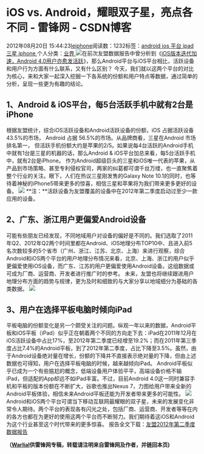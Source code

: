 
# iOS vs. Android，耀眼双子星，亮点各不同 - 雷锋网 - CSDN博客


2012年08月20日 15:44:23[leiphone](https://me.csdn.net/leiphone)阅读数：1232标签：[android																](https://so.csdn.net/so/search/s.do?q=android&t=blog)[ios																](https://so.csdn.net/so/search/s.do?q=ios&t=blog)[平台																](https://so.csdn.net/so/search/s.do?q=平台&t=blog)[ipad																](https://so.csdn.net/so/search/s.do?q=ipad&t=blog)[三星																](https://so.csdn.net/so/search/s.do?q=三星&t=blog)[iphone																](https://so.csdn.net/so/search/s.do?q=iphone&t=blog)[
							](https://so.csdn.net/so/search/s.do?q=三星&t=blog)[
																					](https://so.csdn.net/so/search/s.do?q=ipad&t=blog)个人分类：[业界																](https://blog.csdn.net/leiphone/article/category/873390)
[
																								](https://so.csdn.net/so/search/s.do?q=ipad&t=blog)
[
				](https://so.csdn.net/so/search/s.do?q=平台&t=blog)
[
			](https://so.csdn.net/so/search/s.do?q=平台&t=blog)
[
		](https://so.csdn.net/so/search/s.do?q=ios&t=blog)
[
	](https://so.csdn.net/so/search/s.do?q=android&t=blog)
![](http://www.leiphone.com/wp-content/uploads/2012/08/phone-data.jpg)在前次友盟数据报告中曾分析到《[iOS版本迭代加速，Android
 4.0用户亦愈发活跃](http://www.leiphone.com/0814-warlial-youmeng.html)》，那么Android平台与iOS平台相比，活跃设备和用户行为方面有什么联系，又有什么区别？
今天，我们就以这两个平台的对比为核心，来和大家一起深入挖掘一下各系统的份额和用户特点等数据，通过简单的分析，呈现一些更为有趣的结论。
## 1、Android & iOS平台，每5台活跃手机中就有2台是iPhone
根据友盟统计，综合iOS活跃设备和Android活跃设备的份额，iOS 占据活跃设备43.5%的市场， Android 占据 56.5%的市场。从品牌商看，三星在Android 市场排名第一， 但活跃手机份额大约是苹果的2/5。如果说每4台活跃的Android手机中就有1台是三星的机器的话，那么Android & iOS平台加总来看，每5台活跃手机中，就有2台是iPhone。
作为Android超级巨头的三星和iOS唯一代表的苹果，从产品到市场策略、甚至专利侵权官司，两家的纠葛都可谓千丝万缕，也一直聚焦着整个行业的关注。眼下，人们在热议三星刚发售的Galaxy Note 10.1的同时，也等待着神秘的iPhone5带来更多的惊喜，相信三星和苹果将为我们带来更多更好的设备。
![](http://www.leiphone.com/wp-content/uploads/2012/08/iOSAndroid.jpg)
**注：**活跃设备为友盟覆盖的设备中在2012年第二季度启动过至少一款应用的设备。

## 2、广东、浙江用户更偏爱Android设备
可能有些朋友已经发现，不同地域用户对设备的偏好是不同的。我们选取了2011年Q2、2012年Q2两个时间里都在Android、iOS地理分布TOP10中、且进入前5名次数较多的5个省市（广州、浙江、江苏、北京、上海）来进行观察，综合Android和iOS两个平台的用户地理分布情况来看，北京、上海、浙江的用户似乎更偏爱使用iOS设备，而广东、江苏的用户更偏爱使用Android设备。这组数据或可成为厂商、运营商、开发者进行推广时的参考。
未来，友盟也将继续跟进用户地理分布方面的趋势与规律，更为及时和细致的与大家分享以地域细分为基础的各类数据。
![](http://www.leiphone.com/wp-content/uploads/2012/08/region.jpg)
## 3、用户在选择平板电脑时倾向iPad
平板电脑的份额变化是另一个颇受关注的问题。纵观一年以来的数据，Android平板和iOS平板（iPad）似乎正在朝着两个不同的方向走下去：iPad在2011年12月在iOS活跃设备中占比17%，至2012年第二季度已经增至19.2%；而在2011年第三季度占比7.4%的Android平板，到了2012年第二季度，占比下降至3.5%。虽然，由于Android设备绝对量在增长，份额的下降并不直接表示绝对量的下降，但由上述数据也可得知，用户在选择平板电脑的时候，越来越倾向iPad。
Android平板似乎已成为一个有些尴尬的概念，低端设备用户体验平平，高端设备价格不输iPad，但适配的App却远不如iPad丰富。不过，目前Android 4.0这一同时兼容手机和平板的版本份额在不断扩大，谷歌也推出Nexus 7，力图给用户带来全新的Android平板体验，相信未来Android平板还能为开发者带来更多的可能性。
![](http://www.leiphone.com/wp-content/uploads/2012/08/iPad.jpg)
Android和iOS两个平台可谓当下移动互联网最耀眼的双子星，未来的发展变化非常令人期待。两个平台的表现各有闪光之处，包括厂商、运营商、开发者等等在内的各方也都在为更好的使用这两个平台而不断努力。我们期待着这iOS和Android为这个行业甚至这个时代带来的更多惊喜。
报告全文下载：[友盟2012年第二季度数据报告](http://www.umeng.com/download?file_name=report_13)

**（****[Warlial](http://www.leiphone.com/author/xiaolong)****供****雷锋网****专稿，转载请注明来自雷锋网及作者，并链回本页)**

